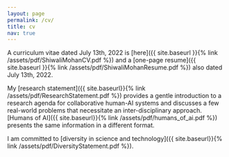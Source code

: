 ```yaml
---
layout: page
permalink: /cv/
title: cv
nav: true
---
```


A curriculum vitae dated July 13th, 2022 is [here]({{ site.baseurl }}{% link /assets/pdf/ShiwaliMohanCV.pdf %}) and a [one-page resume]({{ site.baseurl }}{% link /assets/pdf/ShiwaliMohanResume.pdf %}) also dated July 13th, 2022.

My [research statement]({{ site.baseurl}}{% link /assets/pdf/ResearchStatement.pdf %}) provides a gentle introduction to a research agenda for collaborative human-AI systems and discusses a few real-world problems that necessitate an inter-disciplinary approach. [Humans of AI]({{ site.baseurl}}{% link /assets/pdf/humans_of_ai.pdf %}) presents the same information in a different format.

I am committed to [diversity in science and technology]({{ site.baseurl}}{% link /assets/pdf/DiversityStatement.pdf %}).
